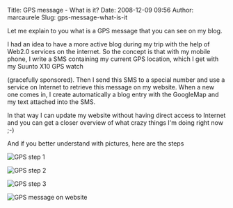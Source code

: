 Title: GPS message - What is it?
Date: 2008-12-09 09:56
Author: marcaurele
Slug: gps-message-what-is-it

Let me explain to you what is a GPS message that you can see on my blog.

I had an idea to have a more active blog during my trip with the help of
Web2.0 services on the internet. So the concept is that with my mobile
phone, I write a SMS containing my current GPS location, which I get
with my Suunto X10 GPS watch  

(gracefully sponsored). Then I send this SMS to a special number and use
a service on Internet to retrieve this message on my website. When a new
one comes in, I create automatically a blog entry with the GoogleMap and
my text attached into the SMS.

In that way I can update my website without having direct access to
Internet and you can get a closer overview of what crazy things I'm
doing right now ;-)

And if you better understand with pictures, here are the steps

![GPS step 1]({filename}/images/slide-01.png)

![GPS step 2]({filename}/images/slide-02.png)

![GPS step 3]({filename}/images/slide-03.png)

![GPS message on website]({filename}/images/slide-04.png)

